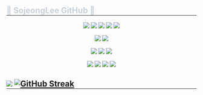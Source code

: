 <div align="center">
  <!-- 프로필 소개 -->
  <div style="max-width: 700px; text-align: left;">
    <h2 style="border-bottom: 1px solid #21262d; color: #c9d1d9;">🌱 SojeongLee GitHub 🌱</h2>
  </div>

  <!-- Language -->
  <div style="margin: 15px 0 5px;">
    <img src="https://img.shields.io/badge/Java-007396?style=for-the-badge&logo=Java&logoColor=white">
    <img src="https://img.shields.io/badge/Python-3776AB?style=for-the-badge&logo=Python&logoColor=white">
    <img src="https://img.shields.io/badge/Kotlin-7F52FF?style=for-the-badge&logo=Kotlin&logoColor=white">
    <img src="https://img.shields.io/badge/Javascript-F7DF1E?style=for-the-badge&logo=Javascript&logoColor=white">
    <img src="https://img.shields.io/badge/C-A8B9CC?style=for-the-badge&logo=C&logoColor=white">
  </div>

  <!-- Backend -->
  <div style="margin: 15px 0 5px;">
    <img src="https://img.shields.io/badge/SpringBoot-6DB33F?style=for-the-badge&logo=SpringBoot&logoColor=white">
    <img src="https://img.shields.io/badge/Django-092E20?style=for-the-badge&logo=Django&logoColor=white">
  </div>

  <!-- Frontend -->
  <div style="margin: 15px 0 5px;">
    <img src="https://img.shields.io/badge/HTML5-E34F26?style=for-the-badge&logo=HTML5&logoColor=white">
    <img src="https://img.shields.io/badge/CSS3-1572B6?style=for-the-badge&logo=CSS3&logoColor=white">
    <img src="https://img.shields.io/badge/Android-3DDC84?style=for-the-badge&logo=Android&logoColor=white">
  </div>

  <!-- Database -->
  <div style="margin: 15px 0 5px;">
    <img src="https://img.shields.io/badge/MySQL-4479A1?style=for-the-badge&logo=MySQL&logoColor=white">
      <img src="https://img.shields.io/badge/AWS-232F3E?style=for-the-badge&logo=AmazonAWS&logoColor=white">
        <img src="https://img.shields.io/badge/Redis-DC382D?style=for-the-badge&logo=Redis&logoColor=white">
  <img src="https://img.shields.io/badge/GitHub_Actions-2088FF?style=for-the-badge&logo=GitHub-Actions&logoColor=white">
  </div>
</div>
    <div style="text-align: left;">  </div> 
    </div>
    <div style="text-align: left;"> 
    <h2 style="border-bottom: 1px solid #21262d; color: #c9d1d9;"><div style="text-align: left;">
       <img src="https://github-readme-stats.vercel.app/api?username=Sojeong0430&theme=radical" />
        <a href="https://git.io/streak-stats"><img src="https://streak-stats.demolab.com?user=Sojeong0430&theme=radical" alt="GitHub Streak" /></a>
    </div>
    
